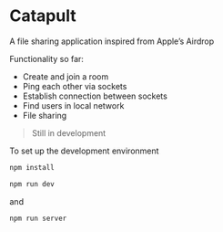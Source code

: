 # Catapult

A file sharing application inspired from Apple’s Airdrop

Functionality so far: 
- Create and join a room
- Ping each other via sockets
- Establish connection between sockets
- Find users in local network
- File sharing

> Still in development

To set up the development environment

```bash
npm install

npm run dev
```

and

```bash
npm run server
```

